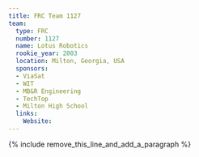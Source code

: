 ```yaml
---
title: FRC Team 1127
team:
  type: FRC
  number: 1127
  name: Lotus Robotics
  rookie_year: 2003
  location: Milton, Georgia, USA
  sponsors:
  - ViaSat
  - WIT
  - MB&R Engineering
  - TechTop
  - Milton High School
  links:
    Website:
---
```


{% include remove_this_line_and_add_a_paragraph %}